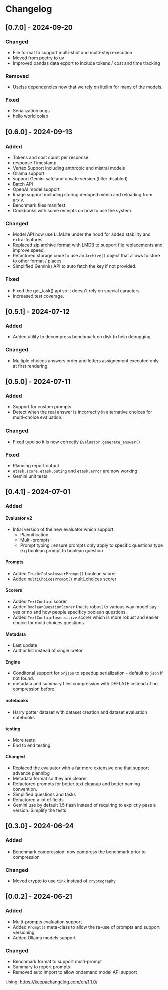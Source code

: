 # Changelog
## [0.7.0] - 2024-09-20

### Changed
- File format to support multi-shot and multi-step execution
- Moved from poetry to uv
- Improved pandas data export to include tokens / cost and time tracking

### Removed
- Uselss dependencies now that we rely on litellm for many of the models.

### Fixed

- Serialization bugs
- hello world colab


## [0.6.0] - 2024-09-13

### Added

- Tokens and cost count per response.
- response Timestamp
- Vertex Support including anthropic and mistral models
- Ollama support
- support Gemini safe and unsafe version (filter disabled)
- Batch API
- OpenAI model support
- Image support including storing deduped media and reloading from arxiv.
- Benchmark files manifest
- Cookbooks with some receipts on how to use the system.

### Changed

- Model API now use LLMLite under the hood for added stability and extra-features
- Replaced zip archive format with LMDB to support file replacements and improve speed.
- Refactored storage code to use an `Archive()` object that allows to store to other format / places.
- Simplified Gemini() API to auto fetch the key if not provided.

### Fixed
- Fixed the get_task() api so it doesn't rely on special caracters
- Increased test coverage.



## [0.5.1] - 2024-07-12

### Added

- Added utility to decompress benchmark on disk to help debugging.

### Changed

- Multiple choices answers order and letters assignement executed only at first rendering.


## [0.5.0] - 2024-07-11

### Added
- Support for custom prompts
- Detect when the real answer is incorrectly in alternative choices for multi-choice evaluation.

### Changed
- Fixed typo so it is now correctly `Evaluator.generate_answer()`

### Fixed
- Planning report output
- `etask.score`, `etask.puting` and `etask.error` are now working
- Gemini unit tests

## [0.4.1] - 2024-07-01

### Added
#### Evaluator v2
- Intial version of the new evaluator which support:
  - Plannification
  - Multi-prompts
  - Prompt typing : ensure prompts only apply to specific questions type e.g boolean prompt to boolean question

#### Prompts
- Added `TrueOrFalseAnswerPrompt()` boolean scorer
- Added `MultiChoicesPrompt()` multi_choices scorer

#### Scorers
- Added `TextContain` scorer
- Added `BooleanQuestionScorer` that is robust to various way model say yes or no and how people specificy boolean questions.
- Added `TextContainInsensitive` scorer which is more robust and easier choice for multi choices questions.

#### Metadata
- Last update
- Author list instead of single cretor

#### Engine
- Conditonal support for `orjson` to speedup serialization - default to `json` if not found.
- metadata and summary files compression with DEFLATE instead of no compression before.

#### notebooks
- Harry potter dataset with dataset creation and dataset evaluation notebooks

#### testing
- More tests
- End to end testing


#### Changed
- Replaced the evaluator with a far more extensive one that support advance plannibg
- Metadata format so they are clearer
- Refactored prompts for better text cleanup and better naming convention.
- Simplified questions and tasks
- Refactored a lot of fields
- Gemini use by default 1.5 flash instead of requiring to explictly pass a version. Simplify the tests


## [0.3.0] - 2024-06-24

### Added
- Benchmark compression: now compress the benchmark prior to compression

### Changed
- Moved crypto to use `tink` instead of `cryptography`


## [0.0.2] - 2024-06-21

### Added
- Multi-prompts evaluation support
- Added `Prompt()` meta-class to allow the re-use of prompts and support versioning
- Added Ollama models support

### Changed
- Benchmark format to support multi-prompt
- Summary to report prompts
- Removed auto import to allow ondemand model API support




Using: https://keepachangelog.com/en/1.1.0/